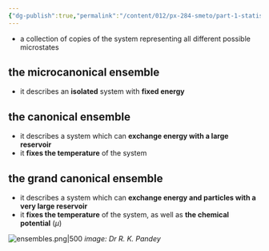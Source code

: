 ```yaml
---
{"dg-publish":true,"permalink":"/content/012/px-284-smeto/part-1-statistical-mechanics/b-introduction/px-284-b4-ensembles/","noteIcon":"1","created":"2024-11-25T10:50:32.000+00:00","updated":"2024-12-23T20:39:30.810+00:00"}
---
```


- a collection of copies of the system representing all different possible microstates
## the microcanonical ensemble
- it describes an **isolated** system with **fixed energy**
## the canonical ensemble
- it describes a system which can **exchange energy with a large reservoir** 
- it **fixes the temperature** of the system
## the grand canonical ensemble
- it describes a system which can **exchange energy and particles with a very large reservoir** 
- it **fixes the temperature** of the system, as well as **the chemical potential** $(\mu)$

![ensembles.png|500](/img/user/pics/ensembles.png)
*image: Dr R. K. Pandey*